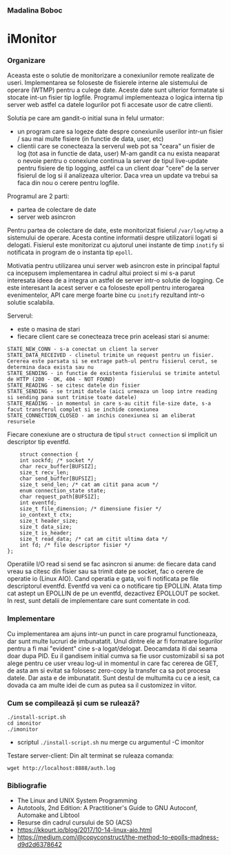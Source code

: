 ### Madalina Boboc

# iMonitor

### Organizare

Aceasta este o solutie de monitorizare a conexiunilor remote realizate de useri. Implementarea se foloseste de fisierele interne ale sistemului de operare (WTMP) pentru a culege date. Aceste date sunt ulterior formatate si stocate int-un fisier tip logfile. Programul implementeaza o logica interna tip server web astfel ca datele logurilor pot fi accesate usor de catre clienti.

Solutia pe care am gandit-o initial suna in felul urmator:
- un program care sa logeze date despre conexiunile userilor intr-un fisier / sau mai multe fisiere (in functie de data, user, etc)
- clientii care se conecteaza la serverul web pot sa "ceara" un fisier de log (tot asa in functie de data, user)
M-am gandit ca nu exista neaparat o nevoie pentru o conexiune continua la server de tipul live-update pentru fisiere de tip logging, astfel ca un client doar "cere" de la server fisierul de log si il analizeaza ulterior. Daca vrea un update va trebui sa faca din nou o cerere pentru logfile.

Programul are 2 parti:
* partea de colectare de date
* server web asincron

Pentru partea de colectare de date, este monitorizat fisierul `/var/log/wtmp` a sistemului de operare. Acesta contine informatii despre utilizatorii logati si delogati. Fisierul este monitorizat cu ajutorul unei instante de timp `inotify` si notificata in program de o instanta tip `epoll`.

Motivatia pentru utilizarea unui server web asincron este in principal faptul ca incepusem implementarea in cadrul altui proiect si mi s-a parut interesata ideea de a integra un astfel de server intr-o solutie de logging. Ce este interesant la acest server e ca foloseste epoll pentru interogarea evenimentelor, API care merge foarte bine cu `inotify` rezultand intr-o solutie scalabila.

Serverul:
* este o masina de stari
* fiecare client care se conecteaza trece prin aceleasi stari si anume:

```
STATE_NEW_CONN - s-a conectat un client la server
STATE_DATA_RECEIVED - clinetul trimite un request pentru un fisier. Cererea este parsata si se extrage path-ul pentru fisierul cerut, se determina daca exista sau nu
STATE_SENDING - in functie de existenta fisierului se trimite antetul de HTTP (200 - OK, 404 - NOT FOUND)
STATE_READING - se citesc datele din fisier
STATE_SENDING - se trimit datele (aici urmeaza un loop intre reading si sending pana sunt trimise toate datele)
STATE_READING - in momentul in care s-au citit file-size date, s-a facut transferul complet si se inchide conexiunea
STATE_CONNECTION_CLOSED - am inchis conexiunea si am eliberat resursele
```


Fiecare conexiune are o structura de tipul `struct connection` si implicit un descriptor tip eventfd.
```
    struct connection {
    int sockfd; /* socket */
    char recv_buffer[BUFSIZ];
    size_t recv_len;
    char send_buffer[BUFSIZ];
    size_t send_len; /* cat am citit pana acum */
    enum connection_state state;
    char request_path[BUFSIZ];
    int eventfd;
    size_t file_dimension; /* dimensiune fisier */
    io_context_t ctx;
    size_t header_size;
    size_t data_size;
    size_t is_header;
    size_t read_data; /* cat am citit ultima data */
    int fd; /* file descriptor fisier */
};
```

 Operatiile I/O read si send se fac asincron si anume: de fiecare data cand vreau sa citesc din fisier sau sa trimit date pe socket, fac o cerere de operatie io (Linux AIO). Cand operatia e gata, voi fi notificata pe file descriptorul eventfd. Eventfd va veni ca o notificare tip EPOLLIN. Atata timp cat astept un EPOLLIN de pe un eventfd, dezactivez EPOLLOUT pe socket. In rest, sunt detalii de implementare care sunt comentate in cod.


### Implementare
Cu implementarea am ajuns intr-un punct in care programul functioneaza, dar sunt multe lucruri de imbunatatit. Unul dintre ele ar fi formatare logurilor pentru a fi mai "evident" cine s-a logat/delogat. Deocamdata iti dai seama doar dupa PID. Eu il gandisem initial cumva sa fie usor customizabil si sa pot alege pentru ce user vreau log-ul in momentul in care fac cererea de GET, de asta am si evitat sa folosesc zero-copy la transfer ca sa pot procesa datele. Dar asta e de imbunatatit. Sunt destul de multumita cu ce a iesit, ca dovada ca am multe idei de cum as putea sa il customizez in viitor.

### Cum se compilează și cum se rulează?

```
./install-script.sh
cd imonitor
./imonitor
```

* scriptul `./install-script.sh` nu merge cu argumentul -C imonitor

Testare server-client:
Din alt terminat se ruleaza comanda:

`wget http://localhost:8888/auth.log`

### Bibliografie
* The Linux and UNIX System Programming
* Autotools, 2nd Edition: A Practitioner's Guide to GNU Autoconf, Automake and Libtool
* Resurse din cadrul cursului de SO (ACS)
* https://kkourt.io/blog/2017/10-14-linux-aio.html
* https://medium.com/@copyconstruct/the-method-to-epolls-madness-d9d2d6378642
